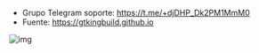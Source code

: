 * Grupo Telegram soporte: https://t.me/+djDHP_Dk2PM1MmM0
* Fuente: https://gtkingbuild.github.io

![img](https://i.imgur.com/lQxFXPx.png)

